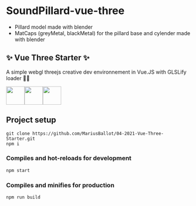 # SoundPillard-vue-three

- Pillard model made with blender
- MatCaps (greyMetal, blackMetal) for the pillard base and cylender made with blender

## ✨ Vue Three Starter ✨

A simple webgl threejs creative dev environnement in Vue.JS with GLSLify loader 👨‍💻

<div style="display: flex">
    <img src="https://aws1.discourse-cdn.com/standard17/uploads/threejs/original/2X/e/e4f86d2200d2d35c30f7b1494e96b9595ebc2751.png" height="50px">
    <img src="https://upload.wikimedia.org/wikipedia/commons/thumb/9/95/Vue.js_Logo_2.svg/1184px-Vue.js_Logo_2.svg.png" height="50px">
    <img src="https://upload.wikimedia.org/wikipedia/commons/2/25/WebGL_Logo.svg" height="50px">
</div>

## Project setup

```
git clone https://github.com/MariusBallot/04-2021-Vue-Three-Starter.git
npm i
```

### Compiles and hot-reloads for development

```
npm start
```

### Compiles and minifies for production

```
npm run build
```
